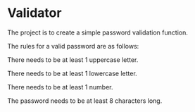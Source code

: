 # Validator

The project is to create a simple password validation function.

The rules for a valid password are as follows:

There needs to be at least 1 uppercase letter. 

There needs to be at least 1 lowercase letter. 

There needs to be at least 1 number. 

The password needs to be at least 8 characters long.
